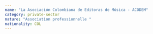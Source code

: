 ```yaml
---
name: "La Asociación Colombiana de Editoras de Música - ACODEM"
category: private-sector
nature: "Association professionnelle "
nationality: COL
---
```

